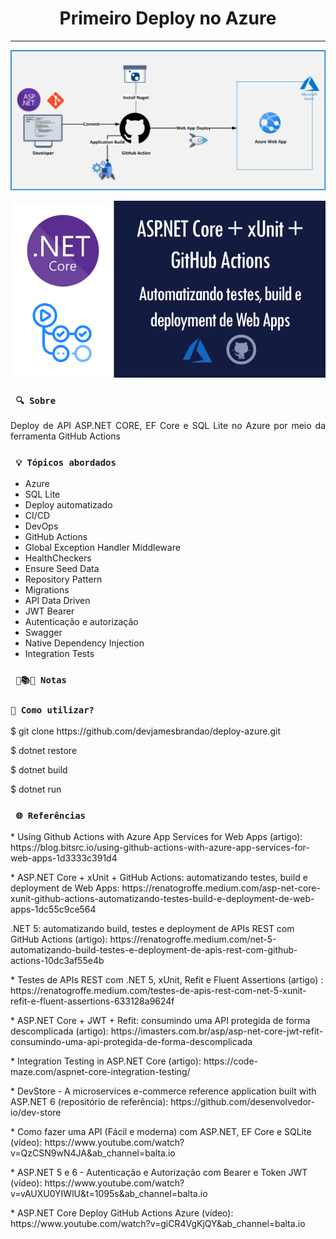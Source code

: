 <h1 align="center"><strong>Primeiro Deploy no Azure</strong></h1>

<hr/>

<p align="center">
    <a href="https://blog.bitsrc.io/using-github-actions-with-azure-app-services-for-web-apps-1d3333c391d4"><img src="/src/img/fluxo.png" alt="Fluxo de desenvolvimento de deploy" title="Fluxo de desenvolvimento de deploy"></a>
</p> 

<p align="center">
    <a href="https://renatogroffe.medium.com/asp-net-core-xunit-github-actions-automatizando-testes-build-e-deployment-de-web-apps-1dc55c9ce564"><img src="/src/img/capa.png" alt="Descrição do Deploy" title="Descrição do Deploy"></a>
</p> 


### ` 🔍 Sobre`

<p align="justify">Deploy de API ASP.NET CORE, EF Core e SQL Lite no Azure por meio da ferramenta GitHub Actions</p>

### ` 💡 Tópicos abordados`
* Azure
* SQL Lite
* Deploy automatizado
* CI/CD
* DevOps
* GitHub Actions
* Global Exception Handler Middleware
* HealthCheckers
* Ensure Seed Data
* Repository Pattern
* Migrations
* API Data Driven
* JWT Bearer
* Autenticação e autorização
* Swagger
* Native Dependency Injection
* Integration Tests

### ` 📖📚📜 Notas`

### `🔎 Como utilizar?`

<p>$ git clone https://github.com/devjamesbrandao/deploy-azure.git</p>

<p>$ dotnet restore</p>

<p>$ dotnet build</p>

<p>$ dotnet run</p>

### ` 🌐 Referências`

<p>* Using Github Actions with Azure App Services for Web Apps (artigo): https://blog.bitsrc.io/using-github-actions-with-azure-app-services-for-web-apps-1d3333c391d4</p>

<p>* ASP.NET Core + xUnit + GitHub Actions: automatizando testes, build e deployment de Web Apps: https://renatogroffe.medium.com/asp-net-core-xunit-github-actions-automatizando-testes-build-e-deployment-de-web-apps-1dc55c9ce564</p>

<p>.NET 5: automatizando build, testes e deployment de APIs REST com GitHub Actions (artigo): https://renatogroffe.medium.com/net-5-automatizando-build-testes-e-deployment-de-apis-rest-com-github-actions-10dc3af55e4b</p>

<p>* Testes de APIs REST com .NET 5, xUnit, Refit e Fluent Assertions (artigo) : https://renatogroffe.medium.com/testes-de-apis-rest-com-net-5-xunit-refit-e-fluent-assertions-633128a9624f</p>

<p>* ASP.NET Core + JWT + Refit: consumindo uma API protegida de forma descomplicada (artigo): https://imasters.com.br/asp/asp-net-core-jwt-refit-consumindo-uma-api-protegida-de-forma-descomplicada</p>

<p>* Integration Testing in ASP.NET Core (artigo): https://code-maze.com/aspnet-core-integration-testing/</p>

<p>* DevStore - A microservices e-commerce reference application built with ASP.NET 6 (repositório de referência): https://github.com/desenvolvedor-io/dev-store</p>

<p>* Como fazer uma API (Fácil e moderna) com ASP.NET, EF Core e SQLite (vídeo): https://www.youtube.com/watch?v=QzCSN9wN4JA&ab_channel=balta.io</p>

<p>* ASP.NET 5 e 6 - Autenticação e Autorização com Bearer e Token JWT (vídeo): https://www.youtube.com/watch?v=vAUXU0YIWlU&t=1095s&ab_channel=balta.io</p>

<p>* ASP.NET Core Deploy GitHub Actions Azure (vídeo): https://www.youtube.com/watch?v=giCR4VgKjQY&ab_channel=balta.io</p>